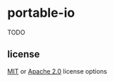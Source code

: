 # portable-io

TODO

## license

[MIT](./LICENSE-MIT) or [Apache 2.0](./LICENSE-APACHE) license options
